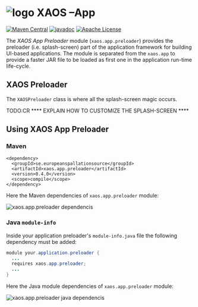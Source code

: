 # ![logo](https://github.com/ESSICS/XAOS/blob/master/doc/logo-small.png) XAOS –App

<!-- [![Sonatype Nexus (Snapshots)](https://img.shields.io/nexus/s/https/oss.sonatype.org/se.europeanspallationsource/xaos.app.preloader.svg)](https://oss.sonatype.org/content/repositories/snapshots/se/europeanspallationsource/xaos.app.preloader/) -->
[![Maven Central](https://img.shields.io/maven-central/v/se.europeanspallationsource/xaos.app.preloader.svg)](https://repo1.maven.org/maven2/se/europeanspallationsource/xaos.app.preloader)
[![javadoc](https://www.javadoc.io/badge/se.europeanspallationsource/xaos.app.preloader.svg)](https://www.javadoc.io/doc/se.europeanspallationsource/xaos.app.preloader)
[![Apache License](https://img.shields.io/badge/license-Apache%20License%202.0-yellow.svg)](http://www.apache.org/licenses/LICENSE-2.0)

The _XAOS App Preloader_ module (`xaos.app.preloader`) provides the preloader
(i.e. splash-screen) part of the application framework for building UI-based
applications. The module is separated from the `xaos.app` to provide a faster
JAR file to be loaded as first one in the application run-time life-cycle.


## XAOS Preloader

The `XAOSPreloader` class is where all the splash-screen magic occurs.

TODO:CR
**** EXPLAIN HOW TO CUSTOMIZE THE SPLASH-SCREEN ****


## Using XAOS App Preloader


### Maven

```maven
<dependency>
  <groupId>se.europeanspallationsource</groupId>
  <artifactId>xaos.app.preloader</artifactId>
  <version>0.4.0</version>
  <scope>compile</scope>
</dependency>
```

Here the Maven dependencies of `xaos.app.preloader` module:

![xaos.app.preloader dependencis](https://github.com/ESSICS/XAOS/blob/master/xaos.app.preloader.module/doc/maven-dependencies.png)


### Java `module-info`

Inside your application preloader's `module-info.java` file the following
dependency must be added:

```java
module your.application.preloader {
  ...
  requires xaos.app.preloader;
  ...
}
```

Here the Java module dependencies of `xaos.app.preloader` module:

![xaos.app.preloader java dependencis](https://github.com/ESSICS/XAOS/blob/master/xaos.app.preloader.module/doc/module-dependencies.png)

